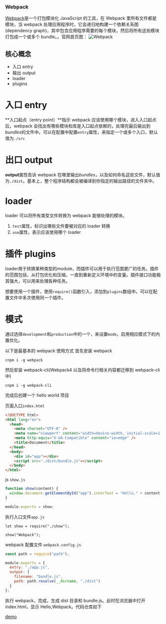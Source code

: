 ### Webpack

[Webpack](https://webpack.js.org/)是一个打包模块化 JavaScript 的工具，在 Webpack 里所有文件都是模块，当 webpack 处理应用程序时，它会递归地构建一个依赖关系图(dependency graph)，其中包含应用程序需要的每个模块，然后将所有这些模块打包成一个或多个 bundle。。官网首页图：
![Webpack](http://webpack.wuhaolin.cn/1%E5%85%A5%E9%97%A8/img/1-2webpack.png)

## 核心概念

- 入口 entry
- 输出 output
- loader
- plugins

# 入口 entry

**入口起点（entry point）**指示 webpack 应该使用哪个模块，进入入口起点后，webpack 会找出有哪些模块和库是入口起点依赖的，处理完最后输出到*bundles*的文件中。可以在配置中配置`entry`属性，来指定一个或多个入口，默认值为`./src`

# 出口 output

**output**属性告诉 webpack 在哪里输出*bundles*，以及如何命名这些文件，默认值为`./dist`。基本上，整个程序结构都会被编译到你指定的输出路径的文件夹中。

# loader

loader 可以将所有类型文件转换为 webpack 能够处理的模块。

1. `test`属性，标识出哪些文件要被对应的 loader 转换
2. `use`属性，表示应该使用哪个 loader

# 插件 plugins
loader用于转换某种类型的module，而插件可以用于执行范围更广的任务。插件的范围包括，从打包优化和压缩，一直到重新定义环境中的变量。插件接口功能极其强大，可以用来处理各种任务。

想要使用一个插件，使用`require()`函数引入，添加到`plugins`数组中。可以在配置文件中多次使用同一个插件。

# 模式

通过选择`development`和`production`中的一个，来设置`mode`，启用相应模式下的内置优化。

以下是最基本的 webpack 使用方式
首先安装 webpack

```
cnpm i -g webpack
```

然后安装 webpack-cli(Webpack4 以及将命令行相关内容都迁移到 webpack-cli 中)

```shell
cnpm i -g webpack-cli
```

完成后创建一个 hello world 项目

页面入口`index.html`

```html
<!DOCTYPE html>
<html lang="en">
  <head>
    <meta charset="UTF-8" />
    <meta name="viewport" content="width=device-width, initial-scale=1.0" />
    <meta http-equiv="X-UA-Compatible" content="ie=edge" />
    <title>Document</title>
  </head>
  <body>
    <div id="app"></div>
    <script src="./dist/bundle.js"></script>
  </body>
</html>
```

js `show.js`

```js
function show(content) {
  window.document.getElementById("app").innerText = "Hello," + content;
}

module.exports = show;
```

执行入口文件`app.js`

```
let show = require("./show");

show("Webpack");

```

webpack 配置文件 `webpack.config.js`

```js
const path = require("path");

module.exports = {
  entry: "./app.js",
  output: {
    filename: "bundle.js",
    path: path.resolve(__dirname, "./dist")
  }
};
```

执行 webpack，完成，生成 dist 目录和 bundle.js。此时在浏览器中打开 index.html，显示 Hello,Webpack。代码仓库如下

[demo](https://github.com/ChrisLuckComes/helloWebpack)
